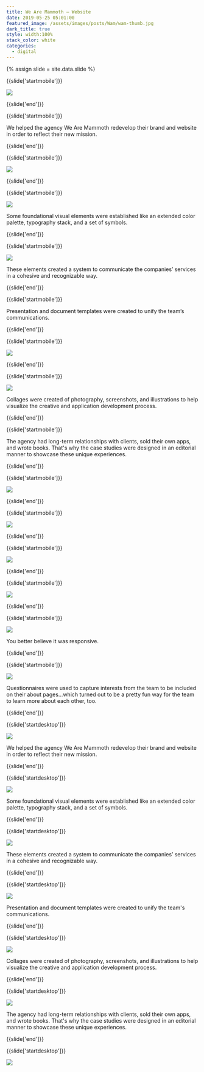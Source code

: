 ```yaml
---
title: We Are Mammoth — Website
date: 2019-05-25 05:01:00
featured_image: /assets/images/posts/Wam/wam-thumb.jpg
dark_title: true
style: width:100%
stack_color: white
categories:
  - digital
---
```

{% assign slide = site.data.slide %}


{{slide['startmobile']}}

<div><img class='full-height' src='{{ site.url }}/assets/images/posts/Wam/wam-1-mobile.png' srcset='{{ site.url }}/assets/images/posts/Wam/wam-1-mobile.png 375w, {{ site.url }}/assets/images/posts/Wam/wam-1-mobile@2x.png 750w, {{ site.url }}/assets/images/posts/Wam/wam-1-mobile@3x.png 1125w'></div>

<p class='bg-dark'></p>

{{slide['end']}}



{{slide['startmobile']}}

We helped the agency We Are Mammoth redevelop their brand and website in order to reflect their new mission.

{{slide['end']}}



{{slide['startmobile']}}

<div><img class='full-width' src='{{ site.url }}/assets/images/posts/Wam/wam-2-mobile.png' srcset='{{ site.url }}/assets/images/posts/Wam/wam-2-mobile.png 375w, {{ site.url }}/assets/images/posts/Wam/wam-2-mobile@2x.png 750w, {{ site.url }}/assets/images/posts/Wam/wam-2-mobile@3x.png 1125w'></div>

{{slide['end']}}



{{slide['startmobile']}}

<div><img class='full-height' src='{{ site.url }}/assets/images/posts/Wam/wam-3-mobile.png' srcset='{{ site.url }}/assets/images/posts/Wam/wam-3-mobile.png 375w, {{ site.url }}/assets/images/posts/Wam/wam-3-mobile@2x.png 750w, {{ site.url }}/assets/images/posts/Wam/wam-3-mobile@3x.png 1125w'></div>

<p class='bg-dark'>Some foundational visual elements were established like an extended color palette, typography stack, and a set of symbols.</p>

{{slide['end']}}


{{slide['startmobile']}}

<div><img class='full-height' src='{{ site.url }}/assets/images/posts/Wam/wam-4-mobile.png' srcset='{{ site.url }}/assets/images/posts/Wam/wam-4-mobile.png 375w, {{ site.url }}/assets/images/posts/Wam/wam-4-mobile@2x.png 750w, {{ site.url }}/assets/images/posts/Wam/wam-4-mobile@3x.png 1125w'></div>


<p class='bg-dark'>These elements created a system to communicate the companies’ services in a cohesive and recognizable way.</p>

{{slide['end']}}



{{slide['startmobile']}}

Presentation and document templates were created to unify the team’s communications.

{{slide['end']}}



{{slide['startmobile']}}

<div><img class='full-height' src='{{ site.url }}/assets/images/posts/Wam/wam-5-mobile.png' srcset='{{ site.url }}/assets/images/posts/Wam/wam-5-mobile.png 375w, {{ site.url }}/assets/images/posts/Wam/wam-5-mobile@2x.png 750w, {{ site.url }}/assets/images/posts/Wam/wam-5-mobile@3x.png 1125w'></div>

 <p class='bg-dark'></p>

{{slide['end']}}




{{slide['startmobile']}}

<div><img class='full-height' src='{{ site.url }}/assets/images/posts/Wam/wam-6-mobile.png' srcset='{{ site.url }}/assets/images/posts/Wam/wam-6-mobile.png 375w, {{ site.url }}/assets/images/posts/Wam/wam-6-mobile@2x.png 750w, {{ site.url }}/assets/images/posts/Wam/wam-6-mobile@3x.png 1125w'></div>


<p class='bg-dark'>Collages were created of photography, screenshots, and illustrations to help visualize the creative and application development process.</p>

{{slide['end']}}



{{slide['startmobile']}}

The agency had long-term relationships with clients, sold their own apps, and wrote books. That's why the case studies were designed in an editorial manner to showcase these unique experiences.

{{slide['end']}}



{{slide['startmobile']}}

<div><img class='full-height' src='{{ site.url }}/assets/images/posts/Wam/wam-7-mobile.png' srcset='{{ site.url }}/assets/images/posts/Wam/wam-7-mobile.png 375w, {{ site.url }}/assets/images/posts/Wam/wam-7-mobile@2x.png 750w, {{ site.url }}/assets/images/posts/Wam/wam-7-mobile@3x.png 1125w'></div>

{{slide['end']}}





{{slide['startmobile']}}

<div><img class='full-height' src='{{ site.url }}/assets/images/posts/Wam/wam-8-mobile.png' srcset='{{ site.url }}/assets/images/posts/Wam/wam-8-mobile.png 375w, {{ site.url }}/assets/images/posts/Wam/wam-8-mobile@2x.png 750w, {{ site.url }}/assets/images/posts/Wam/wam-8-mobile@3x.png 1125w'></div>

<p class='bg-dark'></p>

{{slide['end']}}



{{slide['startmobile']}}

<div><img class='full-height' src='{{ site.url }}/assets/images/posts/Wam/wam-9-mobile.png' srcset='{{ site.url }}/assets/images/posts/Wam/wam-9-mobile.png 375w, {{ site.url }}/assets/images/posts/Wam/wam-9-mobile@2x.png 750w, {{ site.url }}/assets/images/posts/Wam/wam-9-mobile@3x.png 1125w'></div>





{{slide['end']}}



{{slide['startmobile']}}

<div><img class='full-height' src='{{ site.url }}/assets/images/posts/Wam/wam-10-mobile.png' srcset='{{ site.url }}/assets/images/posts/Wam/wam-10-mobile.png 375w, {{ site.url }}/assets/images/posts/Wam/wam-10-mobile@2x.png 750w, {{ site.url }}/assets/images/posts/Wam/wam-10-mobile@3x.png 1125w'></div>

<p class='bg-dark'></p>

{{slide['end']}}


{{slide['startmobile']}}

<div><img class='full-height' src='{{ site.url }}/assets/images/posts/Wam/wam-11-mobile.png' srcset='{{ site.url }}/assets/images/posts/Wam/wam-11-mobile.png 375w, {{ site.url }}/assets/images/posts/Wam/wam-11-mobile@2x.png 750w, {{ site.url }}/assets/images/posts/Wam/wam-11-mobile@3x.png 1125w'></div>


<p class='bg-dark'>You better believe it was responsive.</p>

{{slide['end']}}



{{slide['startmobile']}}

<div><img class='full-height' src='{{ site.url }}/assets/images/posts/Wam/wam-12-mobile.png' srcset='{{ site.url }}/assets/images/posts/Wam/wam-12-mobile.png 375w, {{ site.url }}/assets/images/posts/Wam/wam-12-mobile@2x.png 750w, {{ site.url }}/assets/images/posts/Wam/wam-12-mobile@3x.png 1125w'></div>


<p class='bg-dark'>Questionnaires were used to capture interests from the team to be included on their about pages...which turned out to be a pretty fun way for the team to learn more about each other, too.</p>

{{slide['end']}}






{{slide['startdesktop']}}

<div><img class='full-width' src='{{ site.url }}/assets/images/posts/Wam/wam-1@2x.png' srcset='{{ site.url }}/assets/images/posts/Wam/wam-1.png 1024w, {{ site.url }}/assets/images/posts/Wam/wam-1@2x.png 2048w, {{ site.url }}/assets/images/posts/Wam/wam-1@3x.png 3072w'></div>

We helped the agency We Are Mammoth redevelop their brand and website in order to reflect their new mission.


{{slide['end']}}



{{slide['startdesktop']}}

<div><img class='full-height' src='{{ site.url }}/assets/images/posts/Wam/wam-2@2x.png' srcset='{{ site.url }}/assets/images/posts/Wam/wam-2.png 794w, {{ site.url }}/assets/images/posts/Wam/wam-2@2x.png 1588w'></div>

Some foundational visual elements were established like an extended color palette, typography stack, and a set of symbols.

{{slide['end']}}




{{slide['startdesktop']}}

<div><img src='{{ site.url }}/assets/images/posts/Wam/wam-3@2x.png' srcset='{{ site.url }}/assets/images/posts/Wam/wam-3.png 794w, {{ site.url }}/assets/images/posts/Wam/wam-3@2x.png 1588w, {{ site.url }}/assets/images/posts/Wam/wam-3@3x.png 2382w'></div>

These elements created a system to communicate the companies’ services in a cohesive and recognizable way.

{{slide['end']}}




{{slide['startdesktop']}}

<div><img src='{{ site.url }}/assets/images/posts/Wam/wam-4@2x.png' srcset='{{ site.url }}/assets/images/posts/Wam/wam-4.png 794w, {{ site.url }}/assets/images/posts/Wam/wam-4@2x.png 1588w, {{ site.url }}/assets/images/posts/Wam/wam-4@3x.png 2382w'></div>

Presentation and document templates were created to unify the team's communications.


{{slide['end']}}



{{slide['startdesktop']}}

<div><img src='{{ site.url }}/assets/images/posts/Wam/wam-5@2x.png' srcset='{{ site.url }}/assets/images/posts/Wam/wam-5.png 794w, {{ site.url }}/assets/images/posts/Wam/wam-5@2x.png 1588w, {{ site.url }}/assets/images/posts/Wam/wam-5@3x.png 2382w'></div>

Collages were created of photography, screenshots, and illustrations to help visualize the creative and application development process.

{{slide['end']}}



{{slide['startdesktop']}}

<div><img src='{{ site.url }}/assets/images/posts/Wam/wam-6@2x.png' srcset='{{ site.url }}/assets/images/posts/Wam/wam-6.png 694w, {{ site.url }}/assets/images/posts/Wam/wam-6@2x.png 1588w, {{ site.url }}/assets/images/posts/Wam/wam-6@3x.png 2382w'></div>

The agency had long-term relationships with clients, sold their own apps, and wrote books. That's why the case studies were designed in an editorial manner to showcase these unique experiences.

{{slide['end']}}



{{slide['startdesktop']}}

<div class='row'>

<div><img src='{{ site.url }}/assets/images/posts/Wam/wam-7@2x.png' srcset='{{ site.url }}/assets/images/posts/Wam/wam-7.png 314w, {{ site.url }}/assets/images/posts/Wam/wam-7@2x.png 628w, {{ site.url }}/assets/images/posts/Wam/wam-7@3x.png 942w'></div><!--

--><div><img src='{{ site.url }}/assets/images/posts/Wam/wam-8@2x.png' srcset='{{ site.url }}/assets/images/posts/Wam/wam-8.png 474w, {{ site.url }}/assets/images/posts/Wam/wam-8@2x.png 948w, {{ site.url }}/assets/images/posts/Wam/wam-8@3x.png 1422w'></div>

</div>

<br />

{{slide['end']}}



{{slide['startdesktop']}}

<div class='row'>

<div><img src='{{ site.url }}/assets/images/posts/Wam/wam-9@2x.png' srcset='{{ site.url }}/assets/images/posts/Wam/wam-9.png 314w, {{ site.url }}/assets/images/posts/Wam/wam-9@2x.png 628w, {{ site.url }}/assets/images/posts/Wam/wam-9@3x.png 942w'></div><!--

--><div><img src='{{ site.url }}/assets/images/posts/Wam/wam-10@2x.png' srcset='{{ site.url }}/assets/images/posts/Wam/wam-10.png 474w, {{ site.url }}/assets/images/posts/Wam/wam-10@2x.png 948w, {{ site.url }}/assets/images/posts/Wam/wam-10@3x.png 1422w'></div>

</div>


{{slide['end']}}



{{slide['startdesktop']}}

<div><img src='{{ site.url }}/assets/images/posts/Wam/wam-11@2x.png' srcset='{{ site.url }}/assets/images/posts/Wam/wam-11.png 694w, {{ site.url }}/assets/images/posts/Wam/wam-11@2x.png 1588w, {{ site.url }}/assets/images/posts/Wam/wam-11@3x.png 2382w'></div>

You better believe it was responsive.

{{slide['end']}}



{{slide['startdesktop']}}

<div class='row'>

<div><img src='{{ site.url }}/assets/images/posts/Wam/wam-12@2x.png' srcset='{{ site.url }}/assets/images/posts/Wam/wam-12.png 314w, {{ site.url }}/assets/images/posts/Wam/wam-12@2x.png 628w, {{ site.url }}/assets/images/posts/Wam/wam-12@3x.png 942w'></div><!--

--><div><img src='{{ site.url }}/assets/images/posts/Wam/wam-13@2x.png' srcset='{{ site.url }}/assets/images/posts/Wam/wam-13.png 474w, {{ site.url }}/assets/images/posts/Wam/wam-13@2x.png 948w, {{ site.url }}/assets/images/posts/Wam/wam-13@3x.png 1422w'></div>

</div>

Questionnaires were used to capture interests from the team to be included on their about pages...which turned out to be a pretty fun way for the team to learn more about each other, too.

{{slide['end']}}



{{slide['startdesktop']}}

<div><img src='{{ site.url }}/assets/images/posts/Wam/wam-14@2x.png' srcset='{{ site.url }}/assets/images/posts/Wam/wam-14.png 694w, {{ site.url }}/assets/images/posts/Wam/wam-14@2x.png 1588w, {{ site.url }}/assets/images/posts/Wam/wam-14@3x.png 2382w'></div>

{{slide['end']}}
